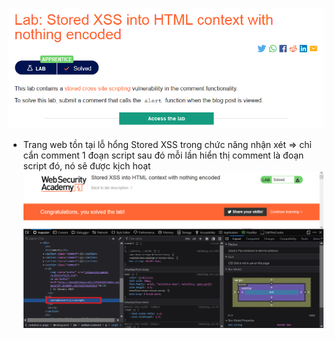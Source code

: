 ![](img/3.png)
- Trang web tồn tại lỗ hổng Stored XSS trong chức năng nhận xét => chỉ cẩn comment 1 đoạn script sau đó mỗi lần hiển thị comment là đoạn script đó, nó sẽ được kịch hoạt
![](img/4.png)
